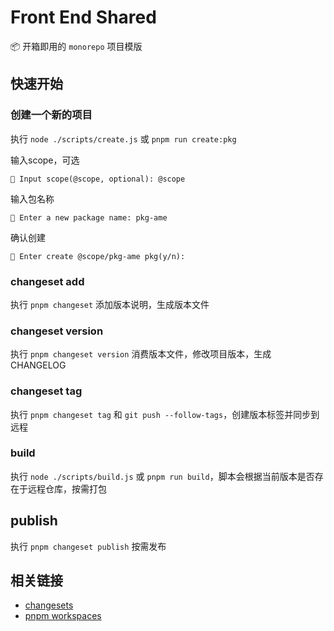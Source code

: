 # Front End Shared

📦 开箱即用的 `monorepo` 项目模版

## 快速开始

### 创建一个新的项目

执行 `node ./scripts/create.js` 或 `pnpm run create:pkg`

输入scope，可选
```
🤔 Input scope(@scope, optional): @scope
```

输入包名称
```
🤔 Enter a new package name: pkg-ame
```

确认创建
```
🤔 Enter create @scope/pkg-ame pkg(y/n): 
```

### changeset add

执行 `pnpm changeset` 添加版本说明，生成版本文件

### changeset version

执行 `pnpm changeset version` 消费版本文件，修改项目版本，生成CHANGELOG

### changeset tag

执行 `pnpm changeset tag` 和 `git push --follow-tags`，创建版本标签并同步到远程

### build

执行 `node ./scripts/build.js` 或 `pnpm run build`，脚本会根据当前版本是否存在于远程仓库，按需打包

## publish

执行 `pnpm changeset publish` 按需发布

## 相关链接

- [changesets](https://github.com/changesets/changesets)
- [pnpm workspaces](https://pnpm.io/workspaces)